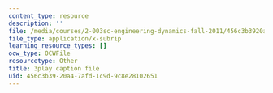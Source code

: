 ```yaml
---
content_type: resource
description: ''
file: /media/courses/2-003sc-engineering-dynamics-fall-2011/456c3b3920a47afd1c9d9c8e28102651_d00XI_UTKQo.srt
file_type: application/x-subrip
learning_resource_types: []
ocw_type: OCWFile
resourcetype: Other
title: 3play caption file
uid: 456c3b39-20a4-7afd-1c9d-9c8e28102651
---
```

